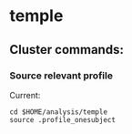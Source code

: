 # temple

## Cluster commands:

### Source relevant profile
Current:
```
cd $HOME/analysis/temple
source .profile_onesubject
```
